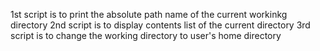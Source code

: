 1st script is to print the absolute path name of the current workinkg directory
2nd script is to display contents list  of the current directory
3rd script is to change the working directory to user's home directory
